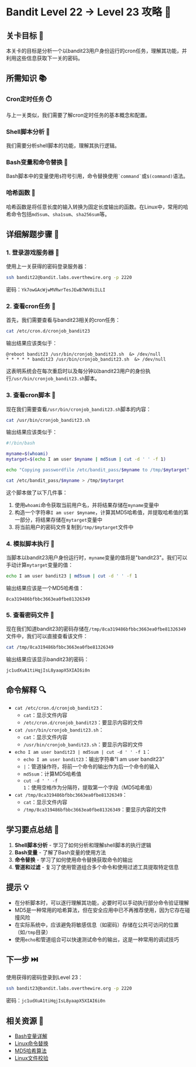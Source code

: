 # Bandit Level 22 → Level 23 攻略 🔄

## 关卡目标 🎯

本关卡的目标是分析一个以bandit23用户身份运行的cron任务，理解其功能，并利用这些信息获取下一关的密码。

## 所需知识 📚

### Cron定时任务 ⏱️

与上一关类似，我们需要了解cron定时任务的基本概念和配置。

### Shell脚本分析 📜

我们需要分析shell脚本的功能，理解其执行逻辑。

### Bash变量和命令替换 🔄

Bash脚本中的变量使用`$`符号引用，命令替换使用`` `command` ``或`$(command)`语法。

### 哈希函数 🔐

哈希函数是将任意长度的输入转换为固定长度输出的函数。在Linux中，常用的哈希命令包括`md5sum`、`sha1sum`、`sha256sum`等。

## 详细解题步骤 📝

### 1. 登录游戏服务器 🔐

使用上一关获得的密码登录服务器：

```bash
ssh bandit22@bandit.labs.overthewire.org -p 2220
```

密码：`Yk7owGAcWjwMVRwrTesJEwB7WVOiILLI`

### 2. 查看cron任务 👀

首先，我们需要查看与bandit23相关的cron任务：

```bash
cat /etc/cron.d/cronjob_bandit23
```

输出结果应该类似于：

```
@reboot bandit23 /usr/bin/cronjob_bandit23.sh  &> /dev/null
* * * * * bandit23 /usr/bin/cronjob_bandit23.sh  &> /dev/null
```

这表明系统会在每次重启时以及每分钟以bandit23用户的身份执行`/usr/bin/cronjob_bandit23.sh`脚本。

### 3. 查看cron脚本 📜

现在我们需要查看`/usr/bin/cronjob_bandit23.sh`脚本的内容：

```bash
cat /usr/bin/cronjob_bandit23.sh
```

输出结果应该类似于：

```bash
#!/bin/bash

myname=$(whoami)
mytarget=$(echo I am user $myname | md5sum | cut -d ' ' -f 1)

echo "Copying passwordfile /etc/bandit_pass/$myname to /tmp/$mytarget"

cat /etc/bandit_pass/$myname > /tmp/$mytarget
```

这个脚本做了以下几件事：
1. 使用`whoami`命令获取当前用户名，并将结果存储在`myname`变量中
2. 构造一个字符串`I am user $myname`，计算其MD5哈希值，并提取哈希值的第一部分，将结果存储在`mytarget`变量中
3. 将当前用户的密码文件复制到`/tmp/$mytarget`文件中

### 4. 模拟脚本执行 🔄

当脚本以bandit23用户身份运行时，`myname`变量的值将是"bandit23"。我们可以手动计算`mytarget`变量的值：

```bash
echo I am user bandit23 | md5sum | cut -d ' ' -f 1
```

输出结果应该是一个MD5哈希值：

```
8ca319486bfbbc3663ea0fbe81326349
```

### 5. 查看密码文件 🔑

现在我们知道bandit23的密码存储在`/tmp/8ca319486bfbbc3663ea0fbe81326349`文件中，我们可以直接查看该文件：

```bash
cat /tmp/8ca319486bfbbc3663ea0fbe81326349
```

输出结果应该显示bandit23的密码：

```
jc1udXuA1tiHqjIsL8yaapX5XIAI6i0n
```

## 命令解释 🔍

- `cat /etc/cron.d/cronjob_bandit23`：
  - `cat`：显示文件内容
  - `/etc/cron.d/cronjob_bandit23`：要显示内容的文件
- `cat /usr/bin/cronjob_bandit23.sh`：
  - `cat`：显示文件内容
  - `/usr/bin/cronjob_bandit23.sh`：要显示内容的文件
- `echo I am user bandit23 | md5sum | cut -d ' ' -f 1`：
  - `echo I am user bandit23`：输出字符串"I am user bandit23"
  - `|`：管道操作符，将前一个命令的输出作为后一个命令的输入
  - `md5sum`：计算MD5哈希值
  - `cut -d ' ' -f 1`：使用空格作为分隔符，提取第一个字段（MD5哈希值）
- `cat /tmp/8ca319486bfbbc3663ea0fbe81326349`：
  - `cat`：显示文件内容
  - `/tmp/8ca319486bfbbc3663ea0fbe81326349`：要显示内容的文件

## 学习要点总结 📌

1. **Shell脚本分析** - 学习了如何分析和理解shell脚本的执行逻辑
2. **Bash变量** - 了解了Bash变量的使用方法
3. **命令替换** - 学习了如何使用命令替换获取命令的输出
4. **管道和过滤** - 复习了使用管道组合多个命令和使用过滤工具提取特定信息

## 提示 💡

- 在分析脚本时，可以逐行理解其功能，必要时可以手动执行部分命令验证理解
- MD5是一种常用的哈希算法，但在安全应用中已不再推荐使用，因为它存在碰撞风险
- 在实际系统中，应该避免将敏感信息（如密码）存储在公共可访问的位置（如`/tmp`目录）
- 使用`echo`和管道组合可以快速测试命令的输出，这是一种常用的调试技巧

## 下一步 ⏭️

使用获得的密码登录到Level 23：

```bash
ssh bandit23@bandit.labs.overthewire.org -p 2220
```

密码：`jc1udXuA1tiHqjIsL8yaapX5XIAI6i0n`

## 相关资源 🔗

- [Bash变量详解](./resource/level_23/Bash变量详解.md)
- [Linux命令替换](./resource/level_23/Linux命令替换.md)
- [MD5哈希算法](./resource/level_23/MD5哈希算法.md)
- [Linux文件校验](./resource/level_23/Linux文件校验.md)
